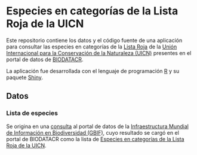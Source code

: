 # Especies en categorías de la Lista Roja de la UICN
Este repositorio contiene los datos y el código fuente de una aplicación para consultar las especies en categorías de la [Lista Roja](https://www.iucnredlist.org/es) de la [Unión Internacional para la Conservación de la Naturaleza (UICN)](https://www.iucn.org/es) presentes en el portal de datos de [BIODATACR](http://biodiversidad.go.cr/).

La aplicación fue desarrollada con el lenguaje de programación [R](https://www.r-project.org/) y su paquete [Shiny](https://shiny.rstudio.com/).

## Datos

### Lista de especies
Se origina en una [consulta](https://doi.org/10.15468/dl.mys4hm) al portal de datos de la [Infraestructura Mundial de Información en Biodiversidad (GBIF)](https://www.gbif.org/), cuyo resultado se cargó en el portal de BIODATACR como la lista de [Especies en categorías de la Lista Roja de la UICN](http://data.biodiversidad.go.cr/specieslists/speciesListItem/list/drt1658964047748).
